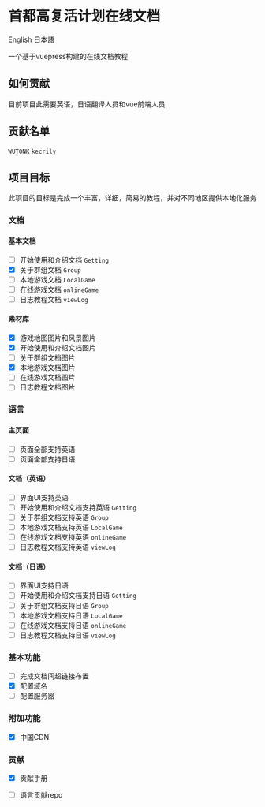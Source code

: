 # 首都高复活计划在线文档
[English](./github/readme/README_EN.md) [日本語](./github/readme/README_JP.md)

一个基于vuepress构建的在线文档教程

## 如何贡献

目前项目此需要英语，日语翻译人员和vue前端人员

## 贡献名单

`WUTONK`
`kecrily`

## 项目目标

此项目的目标是完成一个丰富，详细，简易的教程，并对不同地区提供本地化服务

### 文档

#### 基本文档

- [ ] 开始使用和介绍文档 `Getting`
- [x] 关于群组文档 `Group`
- [ ] 本地游戏文档 `LocalGame`
- [ ] 在线游戏文档 `onlineGame`
- [ ] 日志教程文档 `viewLog`

#### 素材库

- [x] 游戏地图图片和风景图片
- [x] 开始使用和介绍文档图片
- [ ] 关于群组文档图片
- [x] 本地游戏文档图片
- [ ] 在线游戏文档图片
- [ ] 日志教程文档图片

### 语言

#### 主页面

- [ ] 页面全部支持英语
- [ ] 页面全部支持日语

#### 文档（英语）

- [ ] 界面UI支持英语
- [ ] 开始使用和介绍文档支持英语 `Getting`
- [ ] 关于群组文档支持英语 `Group`
- [ ] 本地游戏文档支持英语 `LocalGame`
- [ ] 在线游戏文档支持英语 `onlineGame`
- [ ] 日志教程文档支持英语 `viewLog`

#### 文档（日语）

- [ ] 界面UI支持日语
- [ ] 开始使用和介绍文档支持日语 `Getting`
- [ ] 关于群组文档支持日语 `Group`
- [ ] 本地游戏文档支持日语 `LocalGame`
- [ ] 在线游戏文档支持日语 `onlineGame`
- [ ] 日志教程文档支持日语 `viewLog`

### 基本功能

- [ ] 完成文档间超链接布置
- [x] 配置域名
- [ ] 配置服务器

### 附加功能

- [x] 中国CDN

### 贡献

- [x] 贡献手册
- [ ] 语言贡献repo

